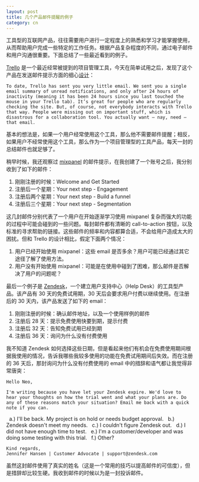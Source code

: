 ```yaml
---
layout: post
title: 几个产品邮件提醒的例子
category: cn
---
```


工具型的互联网产品，往往需要用户进行一定程度上的熟悉和学习才能掌握使用，从而帮助用户完成一些特定的工作任务。根据产品复杂程度的不同，通过电子邮件和用户沟通很重要。下面总结了一些最近看到的例子。

[Trello](http://trello.com) 是一个最近经常被提到的项目管理工具，今天在简单试用之后，发现了这个产品在发送邮件提示方面的细心[设计](http://blog.trello.com/on-email-notifications/)：

	To date, Trello has sent you very little email. We sent you a single email summary of unread notifications, and only after 24 hours of inactivity (meaning it has been 24 hours since you last touched the mouse in your Trello tab). It’s great for people who are regularly checking the site. But, of course, not everybody interacts with Trello that way. People were missing out on important stuff, which is disastrous for a collaboration tool. You actually want — nay, need – that email.

基本的想法是，如果一个用户经常使用这个工具，那么他不需要邮件提醒；相反，如果用户不经常使用这个工具，那么作为一个项目管理型的工具产品，每天一封的总结邮件也就足够了。

稍早时候，我还观察过 [mixpanel](http://mixpanel.com) 的邮件提示，在我创建了一个账号之后，我分别收到了如下的邮件：

1. 刚刚注册的时候：Welcome and Get Started
2. 注册后一个星期：Your next step - Engagement
3. 注册后两个星期：Your next step - Build a funnel
4. 注册后三个星期：Your next step - Segmentation

这几封邮件分别代表了一个用户在开始逐渐学习使用 mixpanel 复杂而强大的功能的过程中可能会碰到的一些问题。每封邮件都有清晰的 call-to-action 按钮，以及标准的寻求帮助的链接。这些邮件的频率和内容都算合适，不会给用户造成太大的困扰。但和 Trello 的设计相比，假定下面两个情况：

1. 用户已经开始使用 mixpanel：这些 email 是否多余？用户可能已经通过其它途径了解了使用方法。
2. 用户没有开始使用 mixpanel：可能是在使用中碰到了困难，那么邮件是否解决了用户的问题呢？

最后一个例子是 [Zendesk](http://zendesk.com)，一个建立用户支持中心（Help Desk）的工具型产品。该产品有 30 天的免费试用期，30 天后会要求用户付费以继续使用。在注册后的 30 天内，该产品发送了如下的 email：

1. 刚刚注册的时候：确认邮件地址，以及一个使用样例的邮件
2. 注册后 28 天：提示免费使用快要到期，提示付费
3. 注册后 32 天：告知免费试用已经到期
4. 注册后 36 天：询问为什么没有付费使用

我不知道 Zendesk 如何选择这些日期，但是看起来他们有机会在免费使用期间根据我使用的情况，告诉我哪些我较多使用的功能在免费试用期间后失效。而在注册的 36 天后，那封询问为什么没有付费使用的 email 中的措辞和语气都让我觉得非常唐突：

	Hello Neo,

	I'm writing because you have let your Zendesk expire. We'd love to hear your thoughts on how the trial went and what your plans are. Do any of these reasons match your situation? Email me back with a quick note if you can.
	
 	a.) I'll be back. My project is on hold or needs budget approval.
 	b.) Zendesk doesn't meet my needs.
 	c.) I couldn't figure Zendesk out.
 	d.) I did not have enough time to test.
 	e.) I'm a customer/developer and was doing some testing with this trial.
 	f.) Other?
	
	Kind regards,
	Jennifer Hansen | Customer Advocate | support@zendesk.com

虽然这封邮件使用了真实的姓名（这是一个常用的技巧以提高邮件的可信度），但是措辞却比较生硬。我收到邮件的时候以为是一封投诉邮件。
